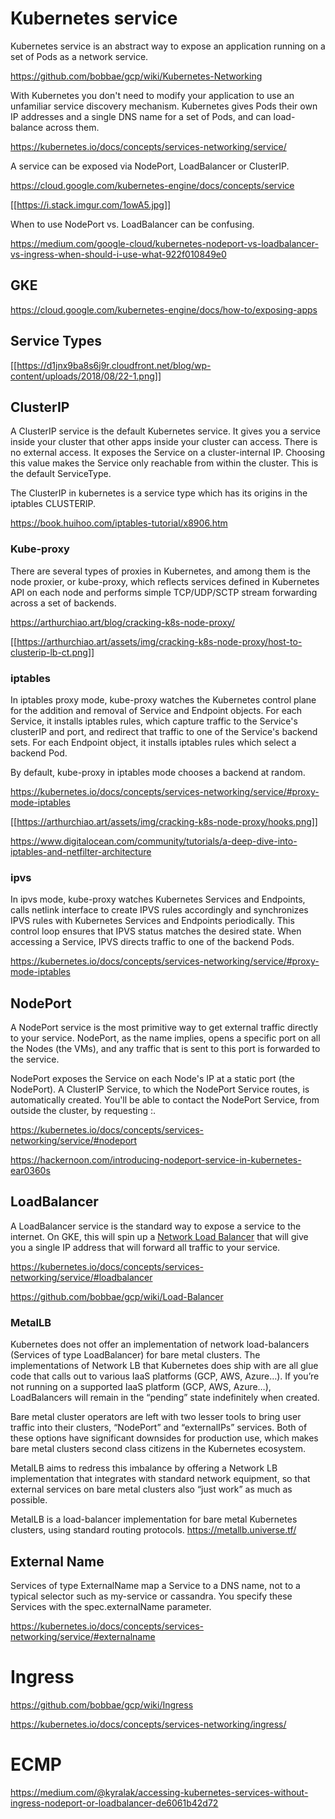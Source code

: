 # Kubernetes  service

Kubernetes service is an abstract way to expose an application running on a set of Pods as a network service.

https://github.com/bobbae/gcp/wiki/Kubernetes-Networking

With Kubernetes you don't need to modify your application to use an unfamiliar service discovery mechanism. Kubernetes gives Pods their own IP addresses and a single DNS name for a set of Pods, and can load-balance across them.

https://kubernetes.io/docs/concepts/services-networking/service/

A service can be exposed via NodePort, LoadBalancer or ClusterIP.

https://cloud.google.com/kubernetes-engine/docs/concepts/service

[[https://i.stack.imgur.com/1owA5.jpg]]

When to use NodePort vs. LoadBalancer  can be confusing. 

https://medium.com/google-cloud/kubernetes-nodeport-vs-loadbalancer-vs-ingress-when-should-i-use-what-922f010849e0

## GKE

https://cloud.google.com/kubernetes-engine/docs/how-to/exposing-apps

## Service Types

[[https://d1jnx9ba8s6j9r.cloudfront.net/blog/wp-content/uploads/2018/08/22-1.png]]

## ClusterIP

A ClusterIP service is the default Kubernetes service. It gives you a service inside your cluster that other apps inside your cluster can access. There is no external access. It exposes the Service on a cluster-internal IP. Choosing this value makes the Service only reachable from within the cluster. This is the default ServiceType.

The ClusterIP in kubernetes is a service type which has its origins in the iptables CLUSTERIP.  

https://book.huihoo.com/iptables-tutorial/x8906.htm

### Kube-proxy

There are several types of proxies in Kubernetes, and among them is the node proxier, or kube-proxy, which reflects services defined in Kubernetes API on each node and performs simple TCP/UDP/SCTP stream forwarding across a set of backends.

https://arthurchiao.art/blog/cracking-k8s-node-proxy/

[[https://arthurchiao.art/assets/img/cracking-k8s-node-proxy/host-to-clusterip-lb-ct.png]]

### iptables

In iptables proxy mode, kube-proxy watches  the Kubernetes control plane for the addition and removal of Service and Endpoint objects. For each Service, it installs iptables rules, which capture traffic to the Service's clusterIP and port, and redirect that traffic to one of the Service's backend sets. For each Endpoint object, it installs iptables rules which select a backend Pod.

By default, kube-proxy in iptables mode chooses a backend at random.

https://kubernetes.io/docs/concepts/services-networking/service/#proxy-mode-iptables

[[https://arthurchiao.art/assets/img/cracking-k8s-node-proxy/hooks.png]]

https://www.digitalocean.com/community/tutorials/a-deep-dive-into-iptables-and-netfilter-architecture

### ipvs

In ipvs mode, kube-proxy watches Kubernetes Services and Endpoints, calls netlink interface to create IPVS rules accordingly and synchronizes IPVS rules with Kubernetes Services and Endpoints periodically. This control loop ensures that IPVS status matches the desired state. When accessing a Service, IPVS directs traffic to one of the backend Pods.

https://kubernetes.io/docs/concepts/services-networking/service/#proxy-mode-iptables

## NodePort

A NodePort service is the most primitive way to get external traffic directly to your service. NodePort, as the name implies, opens a specific port on all the Nodes (the VMs), and any traffic that is sent to this port is forwarded to the service.

NodePort exposes the Service on each Node's IP at a static port (the NodePort). A ClusterIP Service, to which the NodePort Service routes, is automatically created. You'll be able to contact the NodePort Service, from outside the cluster, by requesting <NodeIP>:<NodePort>.

https://kubernetes.io/docs/concepts/services-networking/service/#nodeport



https://hackernoon.com/introducing-nodeport-service-in-kubernetes-ear0360s

## LoadBalancer

A LoadBalancer service is the standard way to expose a service to the internet. On GKE, this will spin up a [Network Load Balancer](https://cloud.google.com/compute/docs/load-balancing/network/) that will give you a single IP address that will forward all traffic to your service.

https://kubernetes.io/docs/concepts/services-networking/service/#loadbalancer

https://github.com/bobbae/gcp/wiki/Load-Balancer

### MetalLB

Kubernetes does not offer an implementation of network load-balancers (Services of type LoadBalancer) for bare metal clusters. The implementations of Network LB that Kubernetes does ship with are all glue code that calls out to various IaaS platforms (GCP, AWS, Azure…). If you’re not running on a supported IaaS platform (GCP, AWS, Azure…), LoadBalancers will remain in the “pending” state indefinitely when created.

Bare metal cluster operators are left with two lesser tools to bring user traffic into their clusters, “NodePort” and “externalIPs” services. Both of these options have significant downsides for production use, which makes bare metal clusters second class citizens in the Kubernetes ecosystem.

MetalLB aims to redress this imbalance by offering a Network LB implementation that integrates with standard network equipment, so that external services on bare metal clusters also “just work” as much as possible.

MetalLB is a load-balancer implementation for bare metal Kubernetes clusters, using standard routing protocols.
https://metallb.universe.tf/

## External Name

Services of type ExternalName map a Service to a DNS name, not to a typical selector such as my-service or cassandra. You specify these Services with the spec.externalName parameter.

https://kubernetes.io/docs/concepts/services-networking/service/#externalname

# Ingress

https://github.com/bobbae/gcp/wiki/Ingress

https://kubernetes.io/docs/concepts/services-networking/ingress/

# ECMP

https://medium.com/@kyralak/accessing-kubernetes-services-without-ingress-nodeport-or-loadbalancer-de6061b42d72